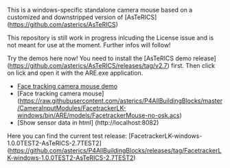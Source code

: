 This is a windows-specific standalone camera mouse based on a customized and downstripped version of [AsTeRICS] (https://github.com/asterics/AsTeRICS)

This repository is still work in progress inlcuding the License issue and is not meant for use at the moment.
Further infos will follow!

Try the demos here now! You need to install the [AsTeRICS demo release] (https://github.com/asterics/AsTeRICS/releases/tag/v2.7) first. Then click on lick and open it with the ARE.exe application.

* <a href='https://raw.githubusercontent.com/asterics/P4AllBuildingBlocks/master/CameraInputModules/FacetrackerLK-windows/bin/ARE/models/FacetrackerMouse-no-osk.acs' download>Face tracking camera mouse demo</a>
* [Face tracking camera mouse] (https://raw.githubusercontent.com/asterics/P4AllBuildingBlocks/master/CameraInputModules/FacetrackerLK-windows/bin/ARE/models/FacetrackerMouse-no-osk.acs)
* [Show sensor data in html] (http://localhost:8082)


Here you can find the current test release: [FacetrackerLK-windows-1.0.0TEST2-AsTeRICS-2.7TEST2] (https://github.com/asterics/P4AllBuildingBlocks/releases/tag/FacetrackerLK-windows-1.0.0TEST2-AsTeRICS-2.7TEST2)
